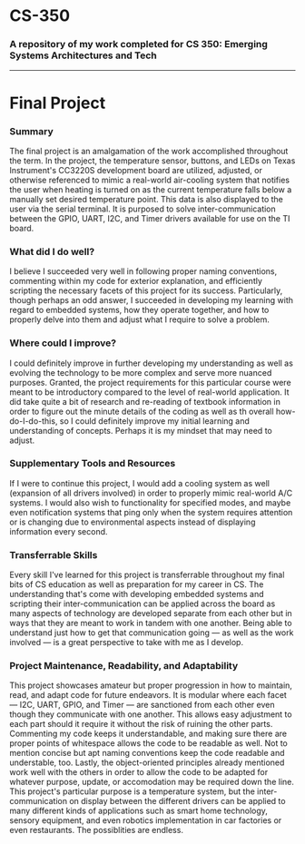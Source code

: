 # CS-350
### A repository of my work completed for CS 350: Emerging Systems Architectures and Tech
-----------------------------------------------------------------------------------------
# Final Project
### Summary
The final project is an amalgamation of the work accomplished throughout the term. In the project, the temperature sensor, buttons, and LEDs on Texas Instrument's CC3220S development board are utilized, adjusted, or otherwise referenced to mimic a real-world air-cooling system that notifies the user when heating is turned on as the current temperature falls below a manually set desired temperature point. This data is also displayed to the user via the serial terminal. It is purposed to solve inter-communication between the GPIO, UART, I2C, and Timer drivers available for use on the TI board.
### What did I do well?
I believe I succeeded very well in following proper naming conventions, commenting within my code for exterior explanation, and efficiently scripting the necessary facets of this project for its success. Particularly, though perhaps an odd answer, I succeeded in developing my learning with regard to embedded systems, how they operate together, and how to properly delve into them and adjust what I require to solve a problem.
### Where could I improve?
I could definitely improve in further developing my understanding as well as evolving the technology to be more complex and serve more nuanced purposes. Granted, the project requirements for this particular course were meant to be introductory compared to the level of real-world application. It did take quite a bit of research and re-reading of textbook information in order to figure out the minute details of the coding as well as th overall how-do-I-do-this, so I could definitely improve my initial learning and understanding of concepts. Perhaps it is my mindset that may need to adjust.
### Supplementary Tools and Resources
If I were to continue this project, I would add a cooling system as well (expansion of all drivers involved) in order to properly mimic real-world A/C systems. I would also wish to functionality for specified modes, and maybe even notification systems that ping only when the system requires attention or is changing due to environmental aspects instead of displaying information every second.
### Transferrable Skills
Every skill I've learned for this project is transferrable throughout my final bits of CS education as well as preparation for my career in CS. The understanding that's come with developing embedded systems and scripting their inter-communication can be applied across the board as many aspects of technology are developed separate from each other but in ways that they are meant to work in tandem with one another. Being able to understand just how to get that communication going — as well as the work involved — is a great perspective to take with me as I develop.
### Project Maintenance, Readability, and Adaptability
This project showcases amateur but proper progression in how to maintain, read, and adapt code for future endeavors. It is modular where each facet — I2C, UART, GPIO, and Timer — are sanctioned from each other even though they communicate with one another. This allows easy adjustment to each part should it require it without the risk of ruining the other parts. Commenting my code keeps it understandable, and making sure there are proper points of whitespace allows the code to be readable as well. Not to mention concise but apt naming conventions keep the code readable and understable, too. Lastly, the object-oriented principles already mentioned work well with the others in order to allow the code to be adapted for whatever purpose, update, or accomodation may be required down the line. This project's particular purpose is a temperature system, but the inter-communication on display between the different drivers can be applied to many different kinds of applications such as smart home technology, sensory equipment, and even robotics implementation in car factories or even restaurants. The possiblities are endless.
